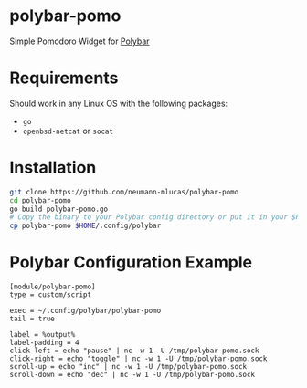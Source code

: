 # polybar-pomo

Simple Pomodoro Widget for [Polybar](https://github.com/polybar/polybar)

# Requirements

Should work in any Linux OS with the following packages:

- `go`
- `openbsd-netcat` or `socat`

# Installation

```bash
git clone https://github.com/neumann-mlucas/polybar-pomo
cd polybar-pomo
go build polybar-pomo.go
# Copy the binary to your Polybar config directory or put it in your $PATH
cp polybar-pomo $HOME/.config/polybar
```

# Polybar Configuration Example

```
[module/polybar-pomo]
type = custom/script

exec = ~/.config/polybar/polybar-pomo
tail = true

label = %output%
label-padding = 4
click-left = echo "pause" | nc -w 1 -U /tmp/polybar-pomo.sock
click-right = echo "toggle" | nc -w 1 -U /tmp/polybar-pomo.sock
scroll-up = echo "inc" | nc -w 1 -U /tmp/polybar-pomo.sock
scroll-down = echo "dec" | nc -w 1 -U /tmp/polybar-pomo.sock
```
